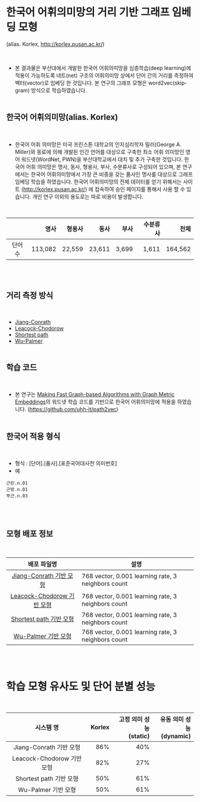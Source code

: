 # 한국어 어휘의미망의 거리 기반 그래프 임베딩 모형 
(alias. Korlex, http://korlex.pusan.ac.kr/)

<br>

- 본 결과물은 부산대에서 개발한 한국어 어휘의미망을 심층학습(deep learning)에 적용이 가능하도록 네트(net) 구조의 어휘의미망 상에서 단어 간의 거리를 측정하여 벡터(vector)로 임베딩 한 것입니다. 본 연구의 그래프 모형은 word2vec(skip-gram) 방식으로 학습하였습니다.
<br><br>


## <b>한국어 어휘의미망(alias. Korlex)</b> 

<br>

- 한국어 어휘 의미망은 미국 프린스톤 대학교의 인지심리학자 밀러(George A. Miller)와 동료에 의해 개발된 인간 언어를 대상으로 구축한 최소 어휘 의미망인 영어 워드넷(WordNet, PWN)을 부산대학교에서 대치 및 추가 구축한 것입니다. 한국어 어휘 의미망은 명사, 동사, 형용사, 부사, 수분류사로 구성되어 있으며, 본 연구에서는 한국어 어휘의미망에서 가장 큰 비중을 갖는 품사인 명사를 대상으로 그래프 임베딩 학습을 하였습니다. 한국어 어휘의미망의 전체 데이터를 얻기 위해서는 사이트 (http://korlex.pusan.ac.kr/) 에 접속하여 승인 페이지를 통해서 사용 할 수 있습니다. 개인 연구 이외의 용도로는 따로 비용이 발생합니다.
<br>

||명사|형용사|동사|부사|수분류사|전체|
|:---:|---:|---:|---:|---:|---:|---:|
|단어 수|113,082|22,559|23,611|3,699|1,611|164,562|

<br><br>

## <b>거리 측정 방식</b> 

<br>

- [Jiang-Conrath](https://www.gabormelli.com/RKB/Jiang-Conrath_Similarity_Measure)
- [Leacock-Chodorow](http://www.gabormelli.com/RKB/Leacock_Chodorow_Similarity_Measure)
- [Shortest path](https://en.wikipedia.org/wiki/Shortest_path_problem)
- [Wu-Palmer](https://www.gabormelli.com/RKB/Wu-Palmer_Similarity_Measure)
<br><br>


## <b>학습 코드</b> 

<br>

- 본 연구는 [Making Fast Graph-based Algorithms with Graph Metric Embeddings](https://aclanthology.org/P19-1325/)의 워드넷 학습 코드를 기반으로 한국어 어휘의미망에 적용을 하였습니다. (https://github.com/uhh-lt/path2vec)
<br><br>

## <b>한국어 적용 형식</b> 

<br>

- 형식 : [단어].[품사].[표준국어대사전 의미번호]<br>
- 예


```
근린.n.01
근방.n.01
부근.n.03
```

<br><br>

## <b>모형 배포 정보</b>

<br>

|배포 파일명|설명|
|:--:|--|
|[Jiang-Conrath 기반 모형](http://pnuailab.synology.me:5000/sharing/xpnQTAq40)|768 vector, 0.001 learning rate, 3 neighbors count|
|[Leacock-Chodorow 기반 모형](http://pnuailab.synology.me:5000/sharing/pMtc5Iufv)|768 vector, 0.001 learning rate, 3 neighbors count|
|[Shortest path 기반 모형](http://pnuailab.synology.me:5000/sharing/iLIZJ80eI)|768 vector, 0.001 learning rate, 3 neighbors count|
|[Wu-Palmer 기반 모형](http://pnuailab.synology.me:5000/sharing/iLIZJ80eI)|768 vector, 0.001 learning rate, 3 neighbors count|

<br><br>

# <b>학습 모형 유사도 및 단어 분별 성능</b>

<br>

|시스템 명|Korlex|고정 의미 성능<br>(static)|유동 의미 성능<br>(dynamic)|
|:--:|--:|--:|--:|
|Jiang-Conrath 기반 모형|86%|40%||
|Leacock-Chodorow 기반 모형|82%|27%||
|Shortest path 기반 모형|50%|61%||
|Wu-Palmer 기반 모형|50%|61%||

<br><br>
